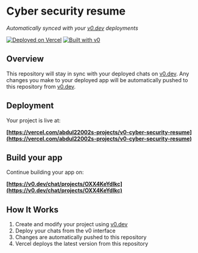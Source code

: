 # Cyber security resume

*Automatically synced with your [v0.dev](https://v0.dev) deployments*

[![Deployed on Vercel](https://img.shields.io/badge/Deployed%20on-Vercel-black?style=for-the-badge&logo=vercel)](https://vercel.com/abdul22002s-projects/v0-cyber-security-resume)
[![Built with v0](https://img.shields.io/badge/Built%20with-v0.dev-black?style=for-the-badge)](https://v0.dev/chat/projects/OXX4KeYdIkc)

## Overview

This repository will stay in sync with your deployed chats on [v0.dev](https://v0.dev).
Any changes you make to your deployed app will be automatically pushed to this repository from [v0.dev](https://v0.dev).

## Deployment

Your project is live at:

**[https://vercel.com/abdul22002s-projects/v0-cyber-security-resume](https://vercel.com/abdul22002s-projects/v0-cyber-security-resume)**

## Build your app

Continue building your app on:

**[https://v0.dev/chat/projects/OXX4KeYdIkc](https://v0.dev/chat/projects/OXX4KeYdIkc)**

## How It Works

1. Create and modify your project using [v0.dev](https://v0.dev)
2. Deploy your chats from the v0 interface
3. Changes are automatically pushed to this repository
4. Vercel deploys the latest version from this repository